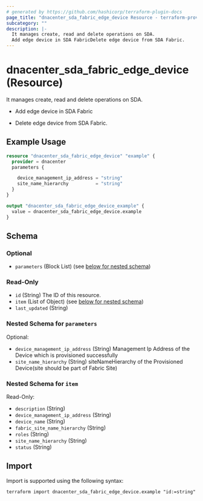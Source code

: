 ```yaml
---
# generated by https://github.com/hashicorp/terraform-plugin-docs
page_title: "dnacenter_sda_fabric_edge_device Resource - terraform-provider-dnacenter"
subcategory: ""
description: |-
  It manages create, read and delete operations on SDA.
  Add edge device in SDA FabricDelete edge device from SDA Fabric.
---
```


# dnacenter_sda_fabric_edge_device (Resource)

It manages create, read and delete operations on SDA.

- Add edge device in SDA Fabric

- Delete edge device from SDA Fabric.

## Example Usage

```terraform
resource "dnacenter_sda_fabric_edge_device" "example" {
  provider = dnacenter
  parameters {

    device_management_ip_address = "string"
    site_name_hierarchy          = "string"
  }
}

output "dnacenter_sda_fabric_edge_device_example" {
  value = dnacenter_sda_fabric_edge_device.example
}
```

<!-- schema generated by tfplugindocs -->
## Schema

### Optional

- `parameters` (Block List) (see [below for nested schema](#nestedblock--parameters))

### Read-Only

- `id` (String) The ID of this resource.
- `item` (List of Object) (see [below for nested schema](#nestedatt--item))
- `last_updated` (String)

<a id="nestedblock--parameters"></a>
### Nested Schema for `parameters`

Optional:

- `device_management_ip_address` (String) Management Ip Address of the Device which is provisioned successfully
- `site_name_hierarchy` (String) siteNameHierarchy of the Provisioned Device(site should be part of Fabric Site)


<a id="nestedatt--item"></a>
### Nested Schema for `item`

Read-Only:

- `description` (String)
- `device_management_ip_address` (String)
- `device_name` (String)
- `fabric_site_name_hierarchy` (String)
- `roles` (String)
- `site_name_hierarchy` (String)
- `status` (String)

## Import

Import is supported using the following syntax:

```shell
terraform import dnacenter_sda_fabric_edge_device.example "id:=string"
```
